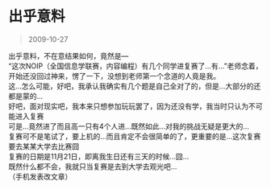 # 出乎意料 

> 2009-10-27

<div class="pcs-article-content_ptkaiapt4bxy_baiduscarticle" id="detailArticleContent_ptkaiapt4bxy_baiduscarticle">
 <p>
  出乎意料，不在意结果如何，竟然是—
  <br/>
  “这次NOIP（全国信息学联赛，内容编程）有几个同学进复赛了…有…”老师念着，开始还没回过神来，愣了一下，没想到老师第一个念道的人竟是我。
  <br/>
  这…怎么可能，好吧，我承认我确实有几个题是自己全对了的，但是…大部分的还都是蒙的…
  <br/>
  好吧，面对现实吧，我本来只想参加玩玩罢了，因为还没有学，我当时只认为不可能进入复赛
  <br/>
  可是…竟然进了而且高一只有4个人进…既然如此…对我的挑战无疑是更大的…
  <br/>
  复赛可不是笔试了，要上机的…而且肯定不会很简单的了，更重要的是…这次复赛要去某某大学去比赛囧
  <br/>
  复赛的日期是11月21日，即离我生日还有三天的时候…囧…
  <br/>
  既然什么都不会，我就只当复赛是去到大学去观光吧…
  <br/>
  （手机发表改文章）
 </p>
</div>


